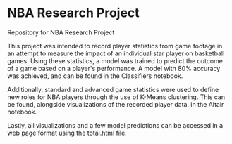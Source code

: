 # NBA Research Project
Repository for NBA Research Project

This project was intended to record player statistics from game footage in an attempt to measure the impact of an individual star player on basketball games. Using these statistics, a model was trained to predict the outcome of a game based on a player's performance. A model with 80% accuracy was achieved, and can be found in the Classifiers notebook. 

Additionally, standard and advanced game statistics were used to define new roles for NBA players through the use of K-Means clustering. This can be found, alongside visualizations of the recorded player data, in the Altair notebook. 

Lastly, all visualizations and a few model predictions can be accessed in a web page format using the total.html file. 
